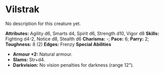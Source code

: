 # Vilstrak

No description for this creature yet.

**Attributes:** Agility d6, Smarts d4, Spirit d6, Strength d10, Vigor
d8
**Skills:** Fighting d4-2, Notice d8, Stealth d6
**Charisma:** -; **Pace:** 6; **Parry:** 2; **Toughness:** 8 (2)
**Edges:** Frenzy
**Special Abilities**

- **Armour +2:** Natural armour.
- **Slams:** Str+d4.
- **Darkvision:** No vision penalties for darkness (range 12").
